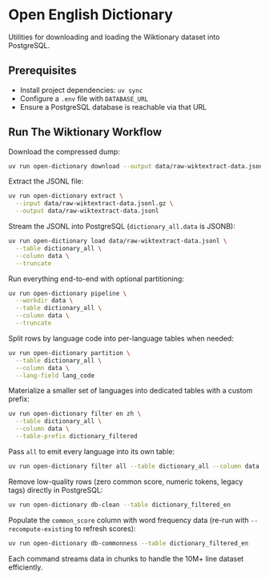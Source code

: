 # Open English Dictionary

Utilities for downloading and loading the Wiktionary dataset into PostgreSQL.

## Prerequisites

- Install project dependencies: `uv sync`
- Configure a `.env` file with `DATABASE_URL`
- Ensure a PostgreSQL database is reachable via that URL

## Run The Wiktionary Workflow

Download the compressed dump:

```bash
uv run open-dictionary download --output data/raw-wiktextract-data.jsonl.gz
```

Extract the JSONL file:

```bash
uv run open-dictionary extract \
  --input data/raw-wiktextract-data.jsonl.gz \
  --output data/raw-wiktextract-data.jsonl
```

Stream the JSONL into PostgreSQL (`dictionary_all.data` is JSONB):

```bash
uv run open-dictionary load data/raw-wiktextract-data.jsonl \
  --table dictionary_all \
  --column data \
  --truncate
```

Run everything end-to-end with optional partitioning:

```bash
uv run open-dictionary pipeline \
  --workdir data \
  --table dictionary_all \
  --column data \
  --truncate
```

Split rows by language code into per-language tables when needed:

```bash
uv run open-dictionary partition \
  --table dictionary_all \
  --column data \
  --lang-field lang_code
```

Materialize a smaller set of languages into dedicated tables with a custom prefix:

```bash
uv run open-dictionary filter en zh \
  --table dictionary_all \
  --column data \
  --table-prefix dictionary_filtered
```

Pass `all` to emit every language into its own table:

```bash
uv run open-dictionary filter all --table dictionary_all --column data
```

Remove low-quality rows (zero common score, numeric tokens, legacy tags) directly in PostgreSQL:

```bash
uv run open-dictionary db-clean --table dictionary_filtered_en
```

Populate the `common_score` column with word frequency data (re-run with `--recompute-existing` to refresh scores):

```bash
uv run open-dictionary db-commonness --table dictionary_filtered_en
```

Each command streams data in chunks to handle the 10M+ line dataset efficiently.
